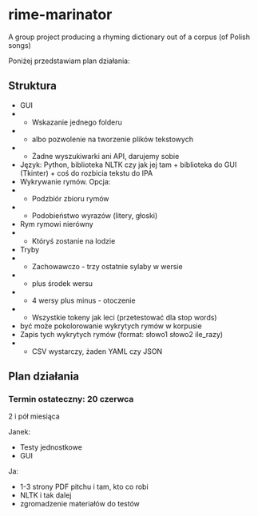 # rime-marinator
A group project producing a rhyming dictionary out of a corpus (of Polish songs)

Poniżej przedstawiam plan działania:
## Struktura
* GUI
* * Wskazanie jednego folderu
* * albo pozwolenie na tworzenie plików tekstowych
* * Żadne wyszukiwarki ani API, darujemy sobie
* Język: Python, biblioteka NLTK czy jak jej tam + biblioteka do GUI (Tkinter) + coś do rozbicia tekstu do IPA
* Wykrywanie rymów. Opcja:
* * Podzbiór zbioru rymów
* * Podobieństwo wyrazów (litery, głoski)
* Rym rymowi nierówny
* * Któryś zostanie na lodzie
* Tryby
* * Zachowawczo - trzy ostatnie sylaby w wersie
* * plus środek wersu
* * 4 wersy plus minus - otoczenie
* * Wszystkie tokeny jak leci (przetestować dla stop words)
* być może pokolorowanie wykrytych rymów w korpusie
* Zapis tych wykrytych rymów (format: słowo1 słowo2 ile_razy)
* * CSV wystarczy, żaden YAML czy JSON
## Plan działania

### Termin ostateczny: 20 czerwca
2 i pół miesiąca

Janek:
* Testy jednostkowe
* GUI

Ja:
* 1-3 strony PDF pitchu i tam, kto co robi
* NLTK i tak dalej
* zgromadzenie materiałów do testów
